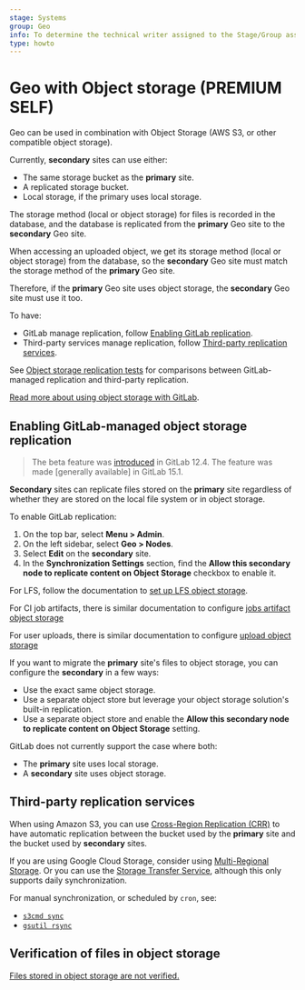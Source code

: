 ```yaml
---
stage: Systems
group: Geo
info: To determine the technical writer assigned to the Stage/Group associated with this page, see https://about.gitlab.com/handbook/engineering/ux/technical-writing/#assignments
type: howto
---
```


# Geo with Object storage **(PREMIUM SELF)**

Geo can be used in combination with Object Storage (AWS S3, or other compatible object storage).

Currently, **secondary** sites can use either:

- The same storage bucket as the **primary** site.
- A replicated storage bucket.
- Local storage, if the primary uses local storage.

The storage method (local or object storage) for files is recorded in the database, and the database
is replicated from the **primary** Geo site to the **secondary** Geo site.

When accessing an uploaded object, we get its storage method (local or object storage) from the
database, so the **secondary** Geo site must match the storage method of the **primary** Geo site.

Therefore, if the **primary** Geo site uses object storage, the **secondary** Geo site must use it too.

To have:

- GitLab manage replication, follow [Enabling GitLab replication](#enabling-gitlab-managed-object-storage-replication).
- Third-party services manage replication, follow [Third-party replication services](#third-party-replication-services).

See [Object storage replication tests](geo_validation_tests.md#object-storage-replication-tests) for comparisons between GitLab-managed replication and third-party replication.

[Read more about using object storage with GitLab](../../object_storage.md).

## Enabling GitLab-managed object storage replication

> The beta feature was [introduced](https://gitlab.com/gitlab-org/gitlab/-/issues/10586) in GitLab 12.4.
> The feature was made [generally available] in GitLab 15.1.

**Secondary** sites can replicate files stored on the **primary** site regardless of
whether they are stored on the local file system or in object storage.

To enable GitLab replication:

1. On the top bar, select **Menu > Admin**.
1. On the left sidebar, select **Geo > Nodes**.
1. Select **Edit** on the **secondary** site.
1. In the **Synchronization Settings** section, find the **Allow this secondary node to replicate content on Object Storage**
   checkbox to enable it.

For LFS, follow the documentation to
[set up LFS object storage](../../lfs/index.md#storing-lfs-objects-in-remote-object-storage).

For CI job artifacts, there is similar documentation to configure
[jobs artifact object storage](../../job_artifacts.md#using-object-storage)

For user uploads, there is similar documentation to configure [upload object storage](../../uploads.md#using-object-storage)

If you want to migrate the **primary** site's files to object storage, you can
configure the **secondary** in a few ways:

- Use the exact same object storage.
- Use a separate object store but leverage your object storage solution's built-in
  replication.
- Use a separate object store and enable the **Allow this secondary node to replicate
  content on Object Storage** setting.

GitLab does not currently support the case where both:

- The **primary** site uses local storage.
- A **secondary** site uses object storage.

## Third-party replication services

When using Amazon S3, you can use
[Cross-Region Replication (CRR)](https://docs.aws.amazon.com/AmazonS3/latest/dev/crr.html) to
have automatic replication between the bucket used by the **primary** site and
the bucket used by **secondary** sites.

If you are using Google Cloud Storage, consider using
[Multi-Regional Storage](https://cloud.google.com/storage/docs/storage-classes#multi-regional).
Or you can use the [Storage Transfer Service](https://cloud.google.com/storage-transfer/docs/),
although this only supports daily synchronization.

For manual synchronization, or scheduled by `cron`, see:

- [`s3cmd sync`](https://s3tools.org/s3cmd-sync)
- [`gsutil rsync`](https://cloud.google.com/storage/docs/gsutil/commands/rsync)

## Verification of files in object storage

[Files stored in object storage are not verified.](https://gitlab.com/groups/gitlab-org/-/epics/8056)
